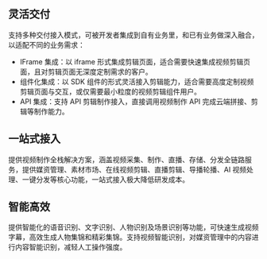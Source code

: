 ## 灵活交付
支持多种交付接入模式，可被开发者集成到自有业务里，和已有业务做深入融合，以适配不同的业务需求：
- IFrame 集成：以 iframe 形式集成剪辑页面，适合需要快速集成视频剪辑页面，且对剪辑页面无深度定制需求的客户。
- 组件化集成：以 SDK 组件的形式灵活接入剪辑能力，适合需要高度定制视频剪辑页面与交互，或仅需要最小粒度的视频剪辑组件用户。
- API 集成：支持 API 剪辑制作接入，直接调用视频制作 API 完成云端拼接、剪辑等制作能力。

## 一站式接入
提供视频制作全栈解决方案，涵盖视频采集、制作、直播、存储、分发全链路服务，提供媒资管理、素材市场、在线视频剪辑、直播剪辑、导播轮播、AI 视频处理、一键分发等核心功能，一站式接入极大降低研发成本。

## 智能高效
提供智能化的语音识别、文字识别、人物识别及场景识别等功能，可快速生成视频字幕，高效生成人物集锦和精彩集锦。支持视频智能识别，对媒资管理中的内容进行内容智能识别，减轻人工操作强度。

